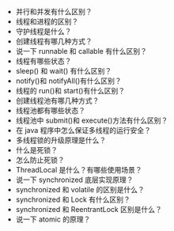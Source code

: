 - 并行和并发有什么区别？
- 线程和进程的区别？
- 守护线程是什么？
- 创建线程有哪几种方式？
- 说一下 runnable 和 callable 有什么区别？
- 线程有哪些状态？
- sleep() 和 wait() 有什么区别？
- notify()和 notifyAll()有什么区别？
- 线程的 run()和 start()有什么区别？
- 创建线程池有哪几种方式？
- 线程池都有哪些状态？
- 线程池中 submit()和 execute()方法有什么区别？
- 在 java 程序中怎么保证多线程的运行安全？
- 多线程锁的升级原理是什么？
- 什么是死锁？
- 怎么防止死锁？
- ThreadLocal 是什么？有哪些使用场景？
- 说一下 synchronized 底层实现原理？
- synchronized 和 volatile 的区别是什么？
- synchronized 和 Lock 有什么区别？
- synchronized 和 ReentrantLock 区别是什么？
- 说一下 atomic 的原理？

```java

```

